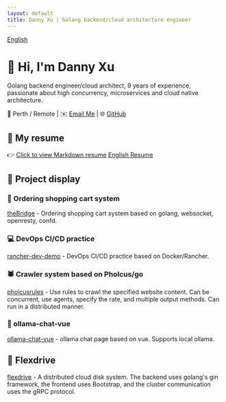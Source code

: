 ```yaml
---
layout: default
title: Danny Xu | Golang backend/cloud architecture engineer
---
```

[English](index.md)
# 👋 Hi, I'm Danny Xu

Golang backend engineer/cloud architect, 9 years of experience, passionate about high concurrency, microservices and cloud native architecture.

📍 Perth / Remote | ✉️ [Email Me](mailto:Danielxu1100@gmail.com) | 🌐 [GitHub](https://github.com/dannyxstack)

## 🧾 My resume
👉 [Click to view Markdown resume](./CV.zh.md) [English Resume](./CV.en.md)

## 🔧 Project display

### 🛒 Ordering shopping cart system
[theBridge](https://github.com/dannyxstack/theBridge) - Ordering shopping cart system based on golang, websocket, openresty, confd.

### 💻 DevOps CI/CD practice
[rancher-dev-demo](https://github.com/dannyxstack/rancher-dev-demo) - DevOps CI/CD practice based on Docker/Rancher.

### 🕷️ Crawler system based on Pholcus/go
[pholcusrules](https://github.com/dannyxstack/pholcusrules) - Use rules to crawl the specified website content. Can be concurrent, use agents, specify the rate, and multiple output methods. Can run in a distributed manner.

### 🤖 ollama-chat-vue
[ollama-chat-vue](https://github.com/dannyxstack/ollama-chat-vue) - ollama chat page based on vue. Supports local ollama.

## 📄 Flexdrive
[flexdrive](https://github.com/uxff/flexdrive) - A distributed cloud disk system. The backend uses golang's gin framework, the frontend uses Bootstrap, and the cluster communication uses the gRPC protocol.
